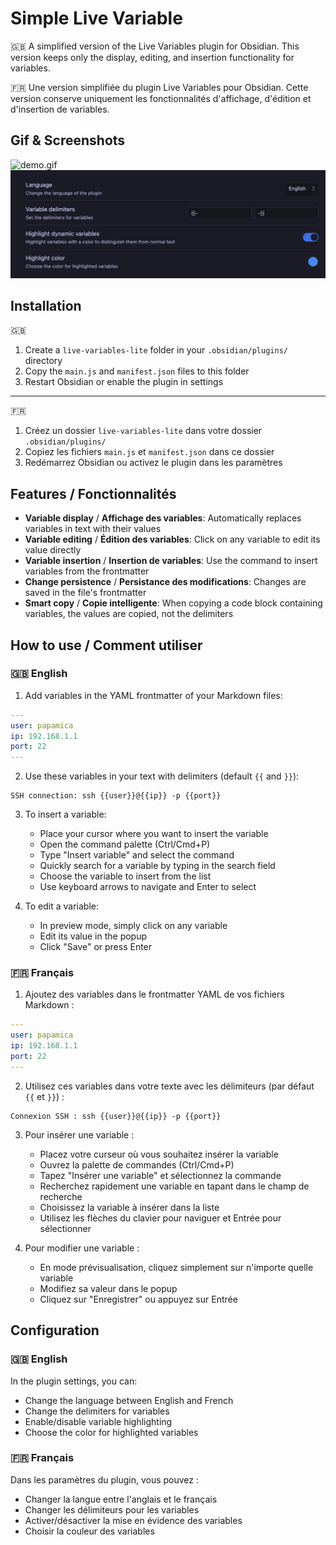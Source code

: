 # Simple Live Variable

🇬🇧 A simplified version of the Live Variables plugin for Obsidian. This version keeps only the display, editing, and insertion functionality for variables.

🇫🇷 Une version simplifiée du plugin Live Variables pour Obsidian. Cette version conserve uniquement les fonctionnalités d'affichage, d'édition et d'insertion de variables.

## Gif & Screenshots
![demo.gif](/demo/demo.gif)
![settings](/demo/settings.png)

## Installation
🇬🇧
1. Create a `live-variables-lite` folder in your `.obsidian/plugins/` directory
2. Copy the `main.js` and `manifest.json` files to this folder
3. Restart Obsidian or enable the plugin in settings

---
🇫🇷
1. Créez un dossier `live-variables-lite` dans votre dossier `.obsidian/plugins/`
2. Copiez les fichiers `main.js` et `manifest.json` dans ce dossier
3. Redémarrez Obsidian ou activez le plugin dans les paramètres

## Features / Fonctionnalités

- **Variable display** / **Affichage des variables**: Automatically replaces variables in text with their values
- **Variable editing** / **Édition des variables**: Click on any variable to edit its value directly
- **Variable insertion** / **Insertion de variables**: Use the command to insert variables from the frontmatter
- **Change persistence** / **Persistance des modifications**: Changes are saved in the file's frontmatter
- **Smart copy** / **Copie intelligente**: When copying a code block containing variables, the values are copied, not the delimiters

## How to use / Comment utiliser

### 🇬🇧 English

1. Add variables in the YAML frontmatter of your Markdown files:
```yaml
---
user: papamica
ip: 192.168.1.1
port: 22
---
```

2. Use these variables in your text with delimiters (default `{{` and `}}`):
```
SSH connection: ssh {{user}}@{{ip}} -p {{port}}
```

3. To insert a variable:
   - Place your cursor where you want to insert the variable
   - Open the command palette (Ctrl/Cmd+P)
   - Type "Insert variable" and select the command
   - Quickly search for a variable by typing in the search field
   - Choose the variable to insert from the list
   - Use keyboard arrows to navigate and Enter to select

4. To edit a variable:
   - In preview mode, simply click on any variable
   - Edit its value in the popup
   - Click "Save" or press Enter

### 🇫🇷 Français

1. Ajoutez des variables dans le frontmatter YAML de vos fichiers Markdown :
```yaml
---
user: papamica
ip: 192.168.1.1
port: 22
---
```

2. Utilisez ces variables dans votre texte avec les délimiteurs (par défaut `{{` et `}}`) :
```
Connexion SSH : ssh {{user}}@{{ip}} -p {{port}}
```

3. Pour insérer une variable :
   - Placez votre curseur où vous souhaitez insérer la variable
   - Ouvrez la palette de commandes (Ctrl/Cmd+P)
   - Tapez "Insérer une variable" et sélectionnez la commande
   - Recherchez rapidement une variable en tapant dans le champ de recherche
   - Choisissez la variable à insérer dans la liste
   - Utilisez les flèches du clavier pour naviguer et Entrée pour sélectionner

4. Pour modifier une variable :
   - En mode prévisualisation, cliquez simplement sur n'importe quelle variable
   - Modifiez sa valeur dans le popup
   - Cliquez sur "Enregistrer" ou appuyez sur Entrée

## Configuration

### 🇬🇧 English

In the plugin settings, you can:
- Change the language between English and French
- Change the delimiters for variables
- Enable/disable variable highlighting
- Choose the color for highlighted variables

### 🇫🇷 Français

Dans les paramètres du plugin, vous pouvez :
- Changer la langue entre l'anglais et le français
- Changer les délimiteurs pour les variables
- Activer/désactiver la mise en évidence des variables
- Choisir la couleur des variables